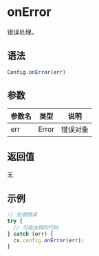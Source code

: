 # onError

错误处理。

## 语法

```js
Config.onError(err)
```

## 参数

| 参数名 | 类型 | 说明 |
|--------|------|------|
| err | Error | 错误对象 |

## 返回值

无

## 示例

```js
// 处理错误
try {
  // 可能出错的代码
} catch (err) {
  cx.config.onError(err);
}
``` 